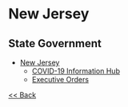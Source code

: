 # New Jersey

## State Government

* [New Jersey](https://nj.gov/)
  * [COVID-19 Information Hub](https://covid19.nj.gov/)
  * [Executive Orders](https://nj.gov/infobank/eo/056murphy/approved/eo_archive.html)

[<< Back](README.md)
